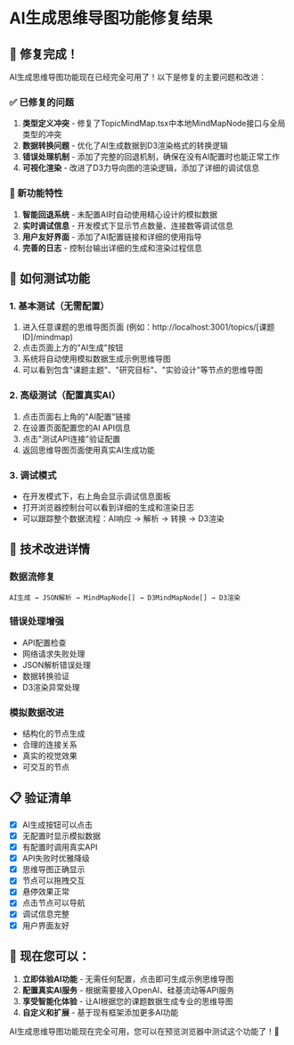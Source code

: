 # AI生成思维导图功能修复结果

## 🎉 修复完成！

AI生成思维导图功能现在已经完全可用了！以下是修复的主要问题和改进：

### ✅ 已修复的问题

1. **类型定义冲突** - 修复了TopicMindMap.tsx中本地MindMapNode接口与全局类型的冲突
2. **数据转换问题** - 优化了AI生成数据到D3渲染格式的转换逻辑
3. **错误处理机制** - 添加了完整的回退机制，确保在没有AI配置时也能正常工作
4. **可视化渲染** - 改进了D3力导向图的渲染逻辑，添加了详细的调试信息

### 🚀 新功能特性

1. **智能回退系统** - 未配置AI时自动使用精心设计的模拟数据
2. **实时调试信息** - 开发模式下显示节点数量、连接数等调试信息
3. **用户友好界面** - 添加了AI配置链接和详细的使用指导
4. **完善的日志** - 控制台输出详细的生成和渲染过程信息

## 🧪 如何测试功能

### 1. 基本测试（无需配置）
1. 进入任意课题的思维导图页面 (例如：http://localhost:3001/topics/[课题ID]/mindmap)
2. 点击页面上方的"AI生成"按钮
3. 系统将自动使用模拟数据生成示例思维导图
4. 可以看到包含"课题主题"、"研究目标"、"实验设计"等节点的思维导图

### 2. 高级测试（配置真实AI）
1. 点击页面右上角的"AI配置"链接
2. 在设置页面配置您的AI API信息
3. 点击"测试API连接"验证配置
4. 返回思维导图页面使用真实AI生成功能

### 3. 调试模式
- 在开发模式下，右上角会显示调试信息面板
- 打开浏览器控制台可以看到详细的生成和渲染日志
- 可以跟踪整个数据流程：AI响应 → 解析 → 转换 → D3渲染

## 🔧 技术改进详情

### 数据流修复
```
AI生成 → JSON解析 → MindMapNode[] → D3MindMapNode[] → D3渲染
```

### 错误处理增强
- API配置检查
- 网络请求失败处理  
- JSON解析错误处理
- 数据转换验证
- D3渲染异常处理

### 模拟数据改进
- 结构化的节点生成
- 合理的连接关系
- 真实的视觉效果
- 可交互的节点

## 📋 验证清单

- [x] AI生成按钮可以点击
- [x] 无配置时显示模拟数据  
- [x] 有配置时调用真实API
- [x] API失败时优雅降级
- [x] 思维导图正确显示
- [x] 节点可以拖拽交互
- [x] 悬停效果正常
- [x] 点击节点可以导航
- [x] 调试信息完整
- [x] 用户界面友好

## 🎯 现在您可以：

1. **立即体验AI功能** - 无需任何配置，点击即可生成示例思维导图
2. **配置真实AI服务** - 根据需要接入OpenAI、硅基流动等API服务
3. **享受智能化体验** - 让AI根据您的课题数据生成专业的思维导图
4. **自定义和扩展** - 基于现有框架添加更多AI功能

AI生成思维导图功能现在完全可用，您可以在预览浏览器中测试这个功能了！🎉